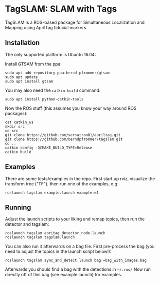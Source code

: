 # TagSLAM: SLAM with Tags

TagSLAM is a ROS-based package for Simultaneous Localization and
Mapping using AprilTag fiducial markers.


## Installation

The only supported platform is Ubuntu 16.04:

Install GTSAM from the ppa:

    sudo apt-add-repository ppa:bernd-pfrommer/gtsam
	sudo apt update
	sudo apt install gtsam

You may also need the ``catkin build`` command:

    sudo apt install python-catkin-tools

Now the ROS stuff (this assumes you know your way around ROS packages):

    cat catkin_ws
	mkdir src
	cd src
	git clone https://github.com/versatran01/apriltag.git
	git clone https://github.com/berndpfrommer/tagslam.git
	cd ..
    catkin config -DCMAKE_BUILD_TYPE=Release
	catkin build

## Examples

There are some tests/examples in the repo. First start up rviz,
visualize the transform tree ("TF"), then run one of the examples, e.g:

	roslaunch tagslam example.launch example:=1

## Running

Adjust the launch scripts to your liking and remap topics, then run the detector
and tagslam:

    roslaunch tagslam apritag_detector_node.launch
    roslaunch tagslam tagslam.launch

You can also run it afterwards on a bag file. First pre-process the
bag (you need to adjust the topics in the launch script below!):

	roslaunch tagslam sync_and_detect.launch bag:=bag_with_images.bag

Afterwards you should find a bag with the detections in ``~/.ros/``
Now run directly off of this bag (see example.launch) for examples.



